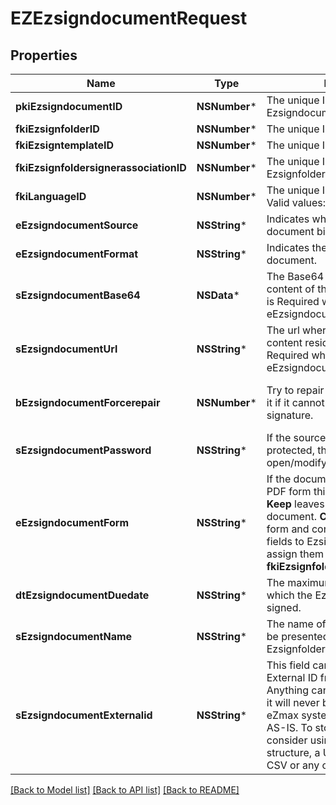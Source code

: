 # EZEzsigndocumentRequest

## Properties
Name | Type | Description | Notes
------------ | ------------- | ------------- | -------------
**pkiEzsigndocumentID** | **NSNumber*** | The unique ID of the Ezsigndocument | [optional] 
**fkiEzsignfolderID** | **NSNumber*** | The unique ID of the Ezsignfolder | 
**fkiEzsigntemplateID** | **NSNumber*** | The unique ID of the Ezsigntemplate | [optional] 
**fkiEzsignfoldersignerassociationID** | **NSNumber*** | The unique ID of the Ezsignfoldersignerassociation | [optional] 
**fkiLanguageID** | **NSNumber*** | The unique ID of the Language.  Valid values:  |Value|Description| |-|-| |1|French| |2|English| | 
**eEzsigndocumentSource** | **NSString*** | Indicates where to look for the document binary content. | 
**eEzsigndocumentFormat** | **NSString*** | Indicates the format of the document. | [optional] 
**sEzsigndocumentBase64** | **NSData*** | The Base64 encoded binary content of the document.  This field is Required when eEzsigndocumentSource &#x3D; Base64. | [optional] 
**sEzsigndocumentUrl** | **NSString*** | The url where the document content resides.  This field is Required when eEzsigndocumentSource &#x3D; Url. | [optional] 
**bEzsigndocumentForcerepair** | **NSNumber*** | Try to repair the document or flatten it if it cannot be used for electronic signature.  | [optional] [default to @(YES)]
**sEzsigndocumentPassword** | **NSString*** | If the source document is password protected, the password to open/modify it. | [optional] 
**eEzsigndocumentForm** | **NSString*** | If the document contains an existing PDF form this property must be set.  **Keep** leaves the form as-is in the document.  **Convert** removes the form and convert all the existing fields to Ezsignformfieldgroups and assign them to the specified **fkiEzsignfoldersignerassociationID** | [optional] 
**dtEzsigndocumentDuedate** | **NSString*** | The maximum date and time at which the Ezsigndocument can be signed. | 
**sEzsigndocumentName** | **NSString*** | The name of the document that will be presented to Ezsignfoldersignerassociations | 
**sEzsigndocumentExternalid** | **NSString*** | This field can be used to store an External ID from the client&#39;s system.  Anything can be stored in this field, it will never be evaluated by the eZmax system and will be returned AS-IS.  To store multiple values, consider using a JSON formatted structure, a URL encoded string, a CSV or any other custom format.  | [optional] 

[[Back to Model list]](../README.md#documentation-for-models) [[Back to API list]](../README.md#documentation-for-api-endpoints) [[Back to README]](../README.md)


